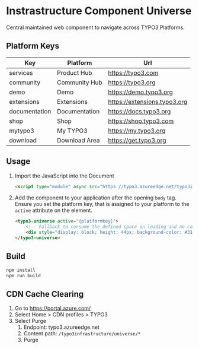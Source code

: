 # Instrastructure Component Universe

Central maintained web component to navigate across TYPO3 Platforms.

## Platform Keys

| Key             | Platform          | Url                            |
|-----------------|-------------------|--------------------------------|
| services        | Product Hub       | https://typo3.com              |
| community       | Community Hub     | https://typo3.org              |
| demo            | Demo              | https://demo.typo3.org         |
| extensions      | Extensions        | https://extensions.typo3.org   |
| documentation   | Documentation     | https://docs.typo3.org         |
| shop            | Shop              | https://shop.typo3.com         |
| mytypo3         | My TYPO3          | https://my.typo3.org           |
| download        | Download Area     | https://get.typo3.org          |

## Usage

1. Import the JavaScript into the Document

    ```html
    <script type="module" async src="https://typo3.azureedge.net/typo3infrastructure/universe/dist/typo3-universe.js"></script>
    ```

2.  Add the component to your application after the opening `body` tag.
    Ensure you set the platform key, that is assigned to your platform
    to the `active` attribute on the element.

    ```html
    <typo3-universe active="{platformkey}">
        <!-- Fallback to consume the defined space on loading and no component support -->
        <div style="display: block; height: 44px; background-color: #313131;"></div>
    </typo3-universe>
    ```

## Build

```bash
npm install
npm run build
```

## CDN Cache Clearing

1. Go to https://portal.azure.com/
2. Select Home > CDN profiles > TYPO3
3. Select Purge
   1. Endpoint: typo3.azureedge.net
   2. Content path: `/typo3infrastructure/universe/*`
   3. Purge
